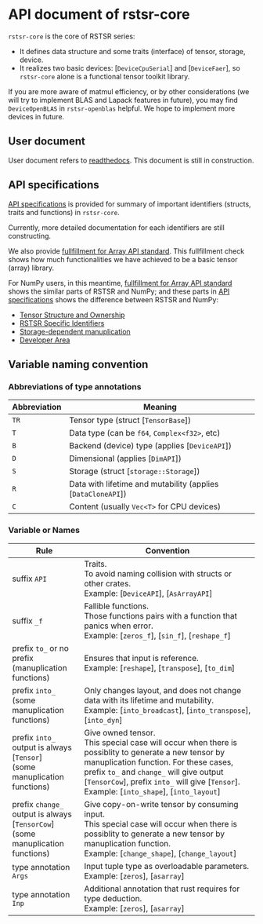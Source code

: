 # API document of rstsr-core

`rstsr-core` is the core of RSTSR series:
- It defines data structure and some traits (interface) of tensor, storage, device.
- It realizes two basic devices: [`DeviceCpuSerial`] and [`DeviceFaer`], so `rstsr-core` alone is a functional tensor toolkit library.

If you are more aware of matmul efficiency, or by other considerations (we will try to implement BLAS and Lapack features in future), you may find `DeviceOpenBLAS` in `rstsr-openblas` helpful. We hope to implement more devices in future.

## User document

User document refers to [readthedocs](https://rstsr-book.readthedocs.io/). This document is still in construction.

## API specifications

[API specifications](`api_specification`) is provided for summary of important identifiers (structs, traits and functions) in `rstsr-core`.

Currently, more detailed documentation for each identifiers are still constructing.

We also provide [fullfillment for Array API standard](`array_api_standard`). This fullfillment check shows how much functionalities we have achieved to be a basic tensor (array) library.

For NumPy users, in this meantime, [fullfillment for Array API standard](`array_api_standard`) shows the similar parts of RSTSR and NumPy; and these parts in [API specifications](`api_specification`) shows the difference between RSTSR and NumPy:
- [Tensor Structure and Ownership](`api_specification#tensor-structure-and-ownership`)
- [RSTSR Specific Identifiers](`api_specification#rstsr-specific-identifiers`)
- [Storage-dependent manuplication](`api_specification#storage-dependent-manuplication`)
- [Developer Area](`api_specification#developer-area`)

## Variable naming convention

### Abbreviations of type annotations

| Abbreviation | Meaning |
|--|--|
| `TR` | Tensor type (struct [`TensorBase`]) |
| `T` | Data type (can be `f64`, `Complex<f32>`, etc) |
| `B` | Backend (device) type (applies [`DeviceAPI`]) |
| `D` | Dimensional (applies [`DimAPI`]) |
| `S` | Storage (struct [`storage::Storage`]) |
| `R` | Data with lifetime and mutability (applies [`DataCloneAPI`]) |
| `C` | Content (usually `Vec<T>` for CPU devices) |

### Variable or Names

| Rule | Convention |
|--|--|
| suffix `API` | Traits. <br/> To avoid naming collision with structs or other crates. <br/> Example: [`DeviceAPI`], [`AsArrayAPI`]  |
| suffix `_f` | Fallible functions. <br/> Those functions pairs with a function that panics when error. <br/> Example: [`zeros_f`], [`sin_f`], [`reshape_f`] |
| prefix `to_` or no prefix <br/> (manuplication functions) | Ensures that input is reference. <br/> Example: [`reshape`], [`transpose`], [`to_dim`] |
| prefix `into_` <br/> (some manuplication functions) | Only changes layout, and does not change data with its lifetime and mutability. <br/> Example: [`into_broadcast`], [`into_transpose`], [`into_dyn`] |
| prefix `into_` <br/> output is always [`Tensor`] <br/> (some manuplication functions) | Give owned tensor. <br/> This special case will occur when there is possiblity to generate a new tensor by manuplication function. For these cases, prefix `to_` and `change_` will give output [`TensorCow`], prefix `into_` will give [`Tensor`]. <br/> Example: [`into_shape`], [`into_layout`] |
| prefix `change_` <br/> output is always [`TensorCow`] <br/> (some manuplication functions) | Give copy-on-write tensor by consuming input. <br/> This special case will occur when there is possiblity to generate a new tensor by manuplication function. <br/> Example: [`change_shape`], [`change_layout`] |
| type annotation `Args` | Input tuple type as overloadable parameters. <br/> Example: [`zeros`], [`asarray`] |
| type annotation `Inp` | Additional annotation that rust requires for type deduction. <br/> Example: [`zeros`], [`asarray`] |
